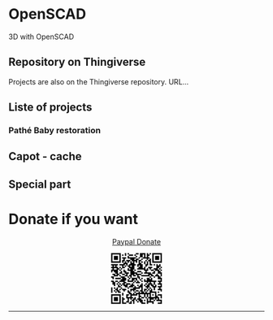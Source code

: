 # OpenSCAD
3D with OpenSCAD

## Repository on Thingiverse

Projects are also on the Thingiverse repository.
URL...

## Liste of projects

### Pathé Baby restoration

## Capot - cache


## Special part


# Donate if you want

<div style="text-align: center;">

[Paypal Donate](https://www.paypal.com/donate/?business=5LX8QALBQH58U&no_recurring=0&currency_code=EUR)

</div>

<img style="display: block; margin: auto; width:100px" alt="My PayPal QR code" src="https://github.com/VFD/VFD/blob/main/PayPalMe_QRcode.png">


___
